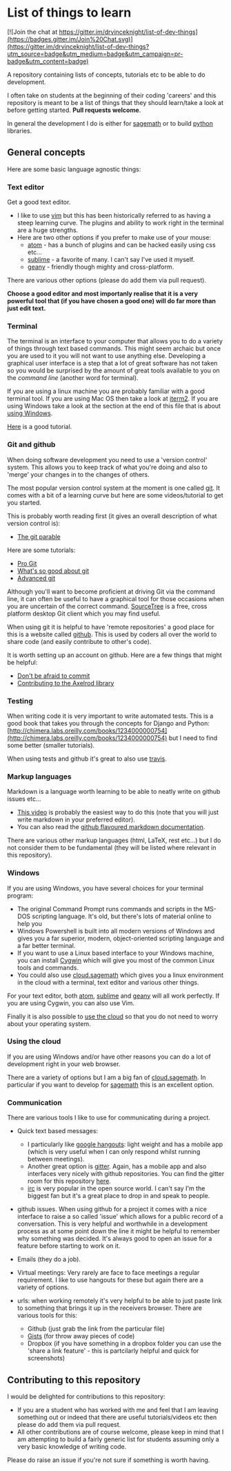 # List of things to learn

[![Join the chat at https://gitter.im/drvinceknight/list-of-dev-things](https://badges.gitter.im/Join%20Chat.svg)](https://gitter.im/drvinceknight/list-of-dev-things?utm_source=badge&utm_medium=badge&utm_campaign=pr-badge&utm_content=badge)

A repository containing lists of concepts, tutorials etc to be able to do development.

I often take on students at the beginning of their coding 'careers' and this
repository is meant to be a list of things that they should learn/take a look at
before getting started. **Pull
requests welcome**.

In general the development I do is either for [sagemath](http://sagemath.org/)
or to build [python](https://www.python.org/) libraries.

## General concepts

Here are some basic language agnostic things:

### Text editor

Get a good text editor.

- I like to use [vim](http://www.vim.org/) but this has been historically referred to as having a steep
  learning curve. The plugins and ability to work right in the terminal are a
  huge strengths.
- Here are two other options if you prefer to make use of your mouse:
    - [atom](https://atom.io/) - has a bunch of plugins and can be hacked easily
      using css etc...
    - [sublime](http://www.sublimetext.com/) - a favorite of many. I can't say
      I've used it myself.
    - [geany](http://www.geany.org/) - friendly though mighty and cross-platform.

There are various other options (please do add them via pull request).

**Choose a good editor and most importanly realise that it is a very powerful
tool that (if you have chosen a good one) will do far more than just edit
text.**

### Terminal

The terminal is an interface to your computer that allows you to do a variety of
things through text based commands. This might seem archaic but once you are
used to it you will not want to use anything else. Developing a graphical user
interface is a step that a lot of great software has not taken so you would be
surprised by the amount of great tools available to you on the _command line_
(another word for terminal).

If you are using a linux machine you are probably familiar with a good terminal
tool. If you are using Mac OS then take a look at
[iterm2](https://www.iterm2.com/).
If you are using Windows take a look at the section at the end of this file that
is about [using Windows](#windows).

[Here](http://cli.learncodethehardway.org/book/) is a good tutorial.

### Git and github

When doing software development you need to use a 'version control' system.
This allows you to keep track of what you're doing and also to 'merge' your
changes in to the changes of others.

The most popular version control system at the moment is one called
[git](https://git-scm.com/). It comes with a bit of a learning curve but here
are some videos/tutorial to get you started.

This is probably worth reading first (it gives an overall description of what version control is):

- [The git parable](http://tom.preston-werner.com/2009/05/19/the-git-parable.html)

Here are some tutorials:

- [Pro Git](https://progit.org/)
- [What's so good about git](https://www.youtube.com/watch?v=OiiZIVb-rZ4)
- [Advanced git](https://www.youtube.com/watch?v=4EOZvow1mk4)

Although you'll want to become proficient at driving Git via the command line, it can often be useful to have a graphical tool for those occasions when you are uncertain of the correct command. [SourceTree](https://www.atlassian.com/software/sourcetree/overview) is a free, cross platform desktop Git client which you may find useful.

When using git it is helpful to have 'remote repositories' a good place for this
is a website called [github](https://github.com/). This is used by coders all
over the world to share code (and easily contribute to other's code).

It is worth setting up an account on github. Here are a few things that might be
helpful:

- [Don't be afraid to
  commit](https://dont-be-afraid-to-commit.readthedocs.org/en/latest/)
- [Contributing to the Axelrod
  library](https://www.youtube.com/watch?v=5kOUVdktxAo)

### Testing

When writing code it is very important to write automated tests. This is a good
book that takes you through the concepts for Django and Python:
[http://chimera.labs.oreilly.com/books/1234000000754](http://chimera.labs.oreilly.com/books/1234000000754)
but I need to find some better (smaller tutorials).

When using tests and github it's great to also use
[travis](https://travis-ci.org/).

### Markup languages

Markdown is a language worth learning to be able to neatly write on github
issues etc...

- [This video](https://www.youtube.com/watch?v=6A5EpqqDOdk) is probably the easiest way to do this (note that you will just
write markdown in your preferred editor).
- You can also read the [github flavoured markdown
  documentation](https://help.github.com/articles/github-flavored-markdown/).

There are various other markup languages (html, LaTeX, rest etc...) but I do not
consider them to be fundamental (they will be listed where relevant in this
repository).

### Windows

If you are using Windows, you have several choices for your terminal program:

- The original Command Prompt runs commands and scripts in the MS-DOS scripting language. It's old, but there's lots of material online to help you
- Windows Powershell is built into all modern versions of Windows and gives you a far superior, modern, object-oriented scripting language and a far better terminal.
- If you want to use a Linux based interface to your Windows machine, you can install [Cygwin](https://www.cygwin.com/) which will give you most of the common Linux tools and commands.
- You could also use [cloud.sagemath](https://cloud.sagemath.com/) which gives you a linux environment in the cloud with a terminal, text editor and various other things.

For your text editor, both [atom](https://atom.io/), [sublime](http://www.sublimetext.com/) and [geany](http://www.geany.org/) will all work perfectly. If you are using Cygwin, you can also use Vim.

Finally it is also possible to [use the cloud](#using-the-cloud) so that you
do not need to worry about your operating system.

### Using the cloud

If you are using Windows and/or have other reasons you can do a lot of
development right in your web browser.

There are a variety of options but I am a big fan of
[cloud.sagemath](https://cloud.sagemath.com/). In particular if you want to
develop for [sagemath](http://sagemath.org/) this is an excellent option.

### Communication

There are various tools I like to use for communicating during a project.

- Quick text based messages:
    - I particularly like [google hangouts](https://plus.google.com/hangouts):
    light weight and has a mobile app (which is very useful when I can only
    respond whilst running between meetings).
    - Another great option is [gitter](https://gitter.im). Again, has a mobile app and also interfaces very nicely with github repositories. You can find the gitter room for this repository [here](https://gitter.im/drvinceknight/list-of-dev-things).
    - [irc](http://en.wikipedia.org/wiki/Internet_Relay_Chat) is very popular in the open source world. I can't say I'm the
      biggest fan but it's a great place to drop in and speak to people.

- github issues. When using github for a project it comes with a nice interface
  to raise a so called 'issue' which allows for a public record of a
  conversation. This is very helpful and worthwhile in a development process as
  at some point down the line it might be helpful to remember why something was
  decided. It's always good to open an issue for a feature before starting to
  work on it.

- Emails (they do a job).

- Virtual meetings: Very rarely are face to face meetings a regular requirement.
  I like to use hangouts for these but again there are a variety of options.

- urls: when working remotely it's very helpful to be able to just paste link to
  something that brings it up in the receivers browser. There are various tools
  for this:
    - Github (just grab the link from the particular file)
    - [Gists](https://gist.github.com/) (for throw away pieces of code)
    - Dropbox (if you have something in a dropbox folder you can use the 'share
      a link feature' - this is partcilarly helpful and quick for screenshots)

## Contributing to this repository

I would be delighted for contributions to this repository:

- If you are a student who has worked with me and feel that I am leaving
  something out or indeed that there are useful tutorials/videos etc then please
  do add them via pull request.
- All other contributions are of course welcome, please keep in mind that I am
  attempting to build a fairly generic list for students assuming only a very
  basic knowledge of writing code.

Please do raise an issue if you're not sure if something is worth having.
